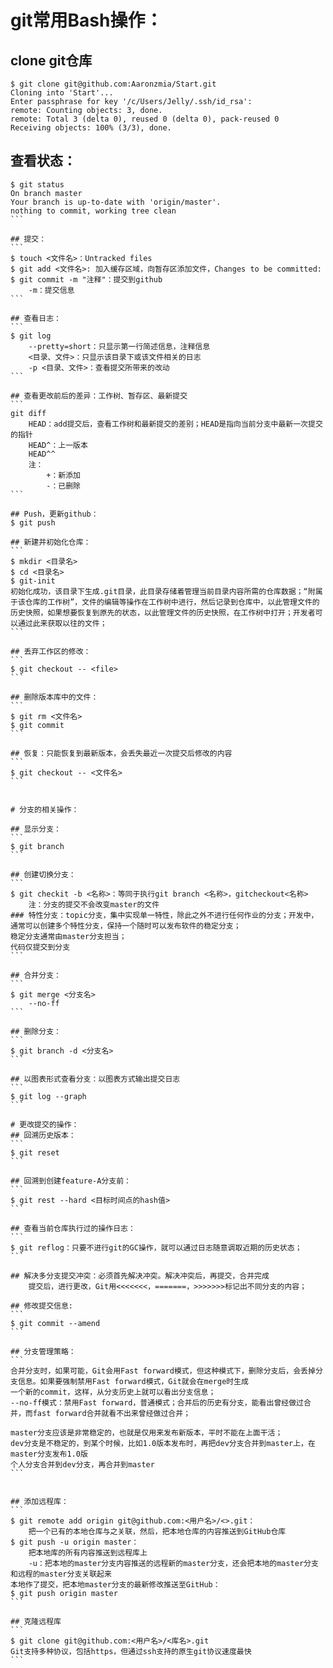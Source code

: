 # git常用Bash操作：

## clone git仓库
```
$ git clone git@github.com:Aaronzmia/Start.git
Cloning into 'Start'...
Enter passphrase for key '/c/Users/Jelly/.ssh/id_rsa':
remote: Counting objects: 3, done.
remote: Total 3 (delta 0), reused 0 (delta 0), pack-reused 0
Receiving objects: 100% (3/3), done.
```

## 查看状态：
````
$ git status
On branch master
Your branch is up-to-date with 'origin/master'.
nothing to commit, working tree clean
```

## 提交：
```
$ touch <文件名>：Untracked files
$ git add <文件名>: 加入缓存区域，向暂存区添加文件，Changes to be committed:
$ git commit -m "注释"：提交到github
	-m：提交信息
```

## 查看日志：
```
$ git log 
	--pretty=short：只显示第一行简述信息，注释信息
	<目录、文件>：只显示该目录下或该文件相关的日志
	-p <目录、文件>：查看提交所带来的改动
```

## 查看更改前后的差异：工作树、暂存区、最新提交
```
git diff
	HEAD：add提交后，查看工作树和最新提交的差别；HEAD是指向当前分支中最新一次提交的指针
	HEAD^：上一版本
	HEAD^^
	注：
		+：新添加
		-：已删除
```
	
## Push，更新github：
$ git push

## 新建并初始化仓库：
```
$ mkdir <目录名>
$ cd <目录名>
$ git-init
初始化成功，该目录下生成.git目录，此目录存储着管理当前目录内容所需的仓库数据；“附属于该仓库的工作树”，文件的编辑等操作在工作树中进行，然后记录到仓库中，以此管理文件的历史快照，如果想要恢复到原先的状态，以此管理文件的历史快照，在工作树中打开；开发者可以通过此来获取以往的文件；
```

## 丢弃工作区的修改：
```
$ git checkout -- <file>
```

## 删除版本库中的文件：
```
$ git rm <文件名>
$ git commit 
```

## 恢复：只能恢复到最新版本，会丢失最近一次提交后修改的内容
```
$ git checkout -- <文件名>
```


# 分支的相关操作：

## 显示分支：
```
$ git branch
```

## 创建切换分支：
```
$ git checkit -b <名称>：等同于执行git branch <名称>，gitcheckout<名称>
    注：分支的提交不会改变master的文件
### 特性分支：topic分支，集中实现单一特性，除此之外不进行任何作业的分支；开发中，通常可以创建多个特性分支，保持一个随时可以发布软件的稳定分支；  
稳定分支通常由master分支担当；
代码仅提交到分支
```

## 合并分支：
```
$ git merge <分支名>
	--no-ff
```

## 删除分支：
```
$ git branch -d <分支名>
```

## 以图表形式查看分支：以图表方式输出提交日志
```
$ git log --graph
```

# 更改提交的操作：
## 回溯历史版本：
```
$ git reset
```

## 回溯到创建feature-A分支前：
```
$ git rest --hard <目标时间点的hash值>
```

## 查看当前仓库执行过的操作日志：
```
$ git reflog：只要不进行git的GC操作，就可以通过日志随意调取近期的历史状态；
```

## 解决多分支提交冲突：必须首先解决冲突。解决冲突后，再提交，合并完成
	提交后，进行更改，Git用<<<<<<<，=======，>>>>>>>标记出不同分支的内容；

## 修改提交信息:
```
$ git commit --amend
```

## 分支管理策略：
```
合并分支时，如果可能，Git会用Fast forward模式，但这种模式下，删除分支后，会丢掉分支信息。如果要强制禁用Fast forward模式，Git就会在merge时生成  
一个新的commit，这样，从分支历史上就可以看出分支信息；
--no-ff模式：禁用Fast forward，普通模式；合并后的历史有分支，能看出曾经做过合并，而fast forward合并就看不出来曾经做过合并；

master分支应该是非常稳定的，也就是仅用来发布新版本，平时不能在上面干活；
dev分支是不稳定的，到某个时候，比如1.0版本发布时，再把dev分支合并到master上，在master分支发布1.0版
个人分支合并到dev分支，再合并到master
```


## 添加远程库：
```
$ git remote add origin git@github.com:<用户名>/<>.git：
	把一个已有的本地仓库与之关联，然后，把本地仓库的内容推送到GitHub仓库
$ git push -u origin master：
	把本地库的所有内容推送到远程库上
	-u：把本地的master分支内容推送的远程新的master分支，还会把本地的master分支和远程的master分支关联起来
本地作了提交，把本地master分支的最新修改推送至GitHub：
$ git push origin master
```

## 克隆远程库
```
$ git clone git@github.com:<用户名>/<库名>.git
Git支持多种协议，包括https，但通过ssh支持的原生git协议速度最快
```




